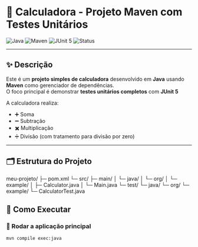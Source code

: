 # 🧮 Calculadora - Projeto Maven com Testes Unitários

![Java](https://img.shields.io/badge/Java-17-blue?logo=java)
![Maven](https://img.shields.io/badge/Maven-3.8.8-red?logo=apache-maven)
![JUnit 5](https://img.shields.io/badge/JUnit-5.10.2-green?logo=junit5)
![Status](https://img.shields.io/badge/Status-Em%20Andamento-yellow)

---

## ✨ Descrição
Este é um **projeto simples de calculadora** desenvolvido em **Java** usando **Maven** como gerenciador de dependências.  
O foco principal é demonstrar **testes unitários completos** com **JUnit 5**

A calculadora realiza:

- ➕ Soma  
- ➖ Subtração  
- ✖️ Multiplicação  
- ➗ Divisão (com tratamento para divisão por zero)

---

## 🗂 Estrutura do Projeto

meu-projeto/
├─ pom.xml
└─ src/
├─ main/
│ └─ java/
│ └─ org/
│ └─ example/
│ ├─ Calculator.java
│ └─ Main.java
└─ test/
└─ java/
└─ org/
└─ example/
└─ CalculatorTest.java

## 🚀 Como Executar

### 🔹 Rodar a aplicação principal

```bash
mvn compile exec:java

